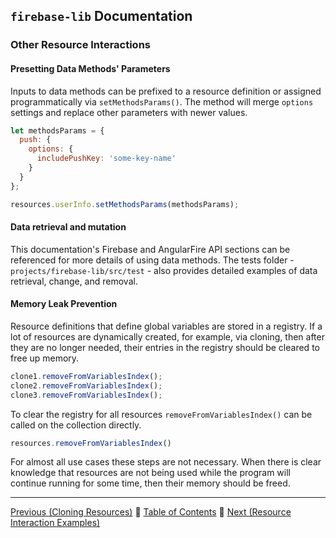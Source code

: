 ## `firebase-lib` Documentation

### Other Resource Interactions

#### Presetting Data Methods' Parameters

Inputs to data methods can be prefixed to a resource definition or assigned
programmatically via `setMethodsParams()`.  The method will merge `options`
settings and replace other parameters with newer values.

```javascript
let methodsParams = {
  push: {
    options: {
      includePushKey: 'some-key-name'
    }
  }
};

resources.userInfo.setMethodsParams(methodsParams);
```

#### Data retrieval and mutation

This documentation's Firebase and AngularFire API sections can be referenced for
more details of using data methods.  The tests folder -
`projects/firebase-lib/src/test` - also provides detailed examples of data
retrieval, change, and removal.

#### Memory Leak Prevention

Resource definitions that define global variables are stored in a registry.  If
a lot of resources are dynamically created, for example, via cloning, then after
they are no longer needed, their entries in the registry should be cleared to
free up memory.

```javascript
clone1.removeFromVariablesIndex();
clone2.removeFromVariablesIndex();
clone3.removeFromVariablesIndex();
```

To clear the registry for all resources `removeFromVariablesIndex()` can be
called on the collection directly.

```javascript
resources.removeFromVariablesIndex()
```

For almost all use cases these steps are not necessary.  When there is clear
knowledge that resources are not being used while the program will continue
running for some time, then their memory should be freed.

---

[Previous (Cloning Resources)](./12-cloning-resources.md) :palm_tree:
[Table of Contents](../README.md) :palm_tree:
[Next (Resource Interaction Examples)](./14-resource-interaction-examples.md)
